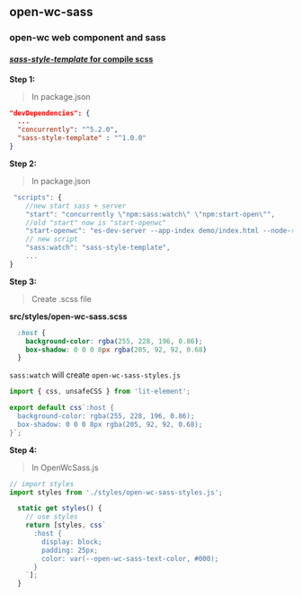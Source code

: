 ## open-wc-sass
### open-wc web component and sass

#### [_sass-style-template_ for compile scss](https://github.com/oscarmarina/sass-style-template)


**Step 1:**

>In package.json
```json
"devDependencies": {
  ...
  "concurrently": "^5.2.0",
  "sass-style-template" : "^1.0.0"
}
```

**Step 2:**
>In package.json
```js
 "scripts": {
    //new start sass + server
    "start": "concurrently \"npm:sass:watch\" \"npm:start-open\"",
    //old "start" now is "start-openwc"
    "start-openwc": "es-dev-server --app-index demo/index.html --node-resolve --open --watch",
    // new script
    "sass:watch": "sass-style-template",
    ...
}
```
**Step 3:**
>Create .scss file

**src/styles/open-wc-sass.scss**

```scss
  :host {
    background-color: rgba(255, 228, 196, 0.86);
    box-shadow: 0 0 0 8px rgba(205, 92, 92, 0.68)
  }
```
```sass:watch``` will create ```open-wc-sass-styles.js```

```js
import { css, unsafeCSS } from 'lit-element';

export default css`:host {
  background-color: rgba(255, 228, 196, 0.86);
  box-shadow: 0 0 0 8px rgba(205, 92, 92, 0.68);
}`;
```

**Step 4:**
>In OpenWcSass.js
```js
// import styles
import styles from './styles/open-wc-sass-styles.js';

  static get styles() {
    // use styles
    return [styles, css`
      :host {
        display: block;
        padding: 25px;
        color: var(--open-wc-sass-text-color, #000);
      }
    `];
  }
```
